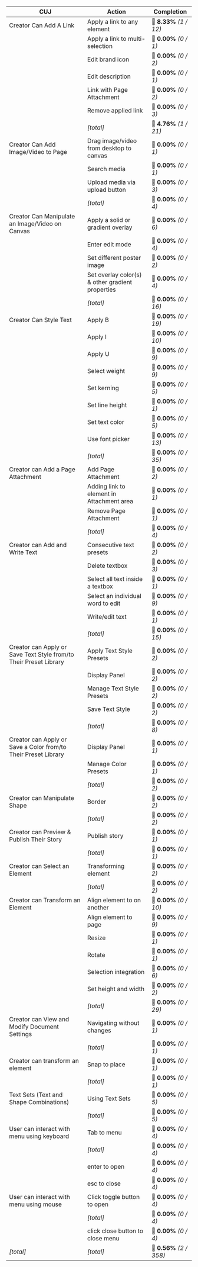 | **CUJ**                                                           | **Action**                                       | **Completion**           |
| ----------------------------------------------------------------- | ------------------------------------------------ | ------------------------ |
| Creator Can Add A Link                                            | Apply a link to any element                      | 🚨 **8.33%** *(1 / 12)*  |
|                                                                   | Apply a link to multi-selection                  | 🚨 **0.00%** *(0 / 1)*   |
|                                                                   | Edit brand icon                                  | 🚨 **0.00%** *(0 / 2)*   |
|                                                                   | Edit description                                 | 🚨 **0.00%** *(0 / 1)*   |
|                                                                   | Link with Page Attachment                        | 🚨 **0.00%** *(0 / 2)*   |
|                                                                   | Remove applied link                              | 🚨 **0.00%** *(0 / 3)*   |
|                                                                   | *[total]*                                        | 🚨 **4.76%** *(1 / 21)*  |
| Creator Can Add Image/Video to Page                               | Drag image/video from desktop to canvas          | 🚨 **0.00%** *(0 / 1)*   |
|                                                                   | Search media                                     | 🚨 **0.00%** *(0 / 1)*   |
|                                                                   | Upload media via upload button                   | 🚨 **0.00%** *(0 / 3)*   |
|                                                                   | *[total]*                                        | 🚨 **0.00%** *(0 / 4)*   |
| Creator Can Manipulate an Image/Video on Canvas                   | Apply a solid or gradient overlay                | 🚨 **0.00%** *(0 / 6)*   |
|                                                                   | Enter edit mode                                  | 🚨 **0.00%** *(0 / 4)*   |
|                                                                   | Set different poster image                       | 🚨 **0.00%** *(0 / 2)*   |
|                                                                   | Set overlay color(s) & other gradient properties | 🚨 **0.00%** *(0 / 4)*   |
|                                                                   | *[total]*                                        | 🚨 **0.00%** *(0 / 16)*  |
| Creator Can Style Text                                            | Apply B                                          | 🚨 **0.00%** *(0 / 19)*  |
|                                                                   | Apply I                                          | 🚨 **0.00%** *(0 / 10)*  |
|                                                                   | Apply U                                          | 🚨 **0.00%** *(0 / 9)*   |
|                                                                   | Select weight                                    | 🚨 **0.00%** *(0 / 9)*   |
|                                                                   | Set kerning                                      | 🚨 **0.00%** *(0 / 5)*   |
|                                                                   | Set line height                                  | 🚨 **0.00%** *(0 / 1)*   |
|                                                                   | Set text color                                   | 🚨 **0.00%** *(0 / 5)*   |
|                                                                   | Use font picker                                  | 🚨 **0.00%** *(0 / 13)*  |
|                                                                   | *[total]*                                        | 🚨 **0.00%** *(0 / 35)*  |
| Creator can Add a Page Attachment                                 | Add Page Attachment                              | 🚨 **0.00%** *(0 / 2)*   |
|                                                                   | Adding link to element in Attachment area        | 🚨 **0.00%** *(0 / 1)*   |
|                                                                   | Remove Page Attachment                           | 🚨 **0.00%** *(0 / 1)*   |
|                                                                   | *[total]*                                        | 🚨 **0.00%** *(0 / 4)*   |
| Creator can Add and Write Text                                    | Consecutive text presets                         | 🚨 **0.00%** *(0 / 2)*   |
|                                                                   | Delete textbox                                   | 🚨 **0.00%** *(0 / 3)*   |
|                                                                   | Select all text inside a textbox                 | 🚨 **0.00%** *(0 / 1)*   |
|                                                                   | Select an individual word to edit                | 🚨 **0.00%** *(0 / 9)*   |
|                                                                   | Write/edit text                                  | 🚨 **0.00%** *(0 / 1)*   |
|                                                                   | *[total]*                                        | 🚨 **0.00%** *(0 / 15)*  |
| Creator can Apply or Save Text Style from/to Their Preset Library | Apply Text Style Presets                         | 🚨 **0.00%** *(0 / 2)*   |
|                                                                   | Display Panel                                    | 🚨 **0.00%** *(0 / 2)*   |
|                                                                   | Manage Text Style Presets                        | 🚨 **0.00%** *(0 / 2)*   |
|                                                                   | Save Text Style                                  | 🚨 **0.00%** *(0 / 2)*   |
|                                                                   | *[total]*                                        | 🚨 **0.00%** *(0 / 8)*   |
| Creator can Apply or Save a Color from/to Their Preset Library    | Display Panel                                    | 🚨 **0.00%** *(0 / 1)*   |
|                                                                   | Manage Color Presets                             | 🚨 **0.00%** *(0 / 1)*   |
|                                                                   | *[total]*                                        | 🚨 **0.00%** *(0 / 2)*   |
| Creator can Manipulate Shape                                      | Border                                           | 🚨 **0.00%** *(0 / 2)*   |
|                                                                   | *[total]*                                        | 🚨 **0.00%** *(0 / 2)*   |
| Creator can Preview & Publish Their Story                         | Publish story                                    | 🚨 **0.00%** *(0 / 1)*   |
|                                                                   | *[total]*                                        | 🚨 **0.00%** *(0 / 1)*   |
| Creator can Select an Element                                     | Transforming element                             | 🚨 **0.00%** *(0 / 2)*   |
|                                                                   | *[total]*                                        | 🚨 **0.00%** *(0 / 2)*   |
| Creator can Transform an Element                                  | Align element to on another                      | 🚨 **0.00%** *(0 / 10)*  |
|                                                                   | Align element to page                            | 🚨 **0.00%** *(0 / 9)*   |
|                                                                   | Resize                                           | 🚨 **0.00%** *(0 / 1)*   |
|                                                                   | Rotate                                           | 🚨 **0.00%** *(0 / 1)*   |
|                                                                   | Selection integration                            | 🚨 **0.00%** *(0 / 6)*   |
|                                                                   | Set height and width                             | 🚨 **0.00%** *(0 / 2)*   |
|                                                                   | *[total]*                                        | 🚨 **0.00%** *(0 / 29)*  |
| Creator can View and Modify Document Settings                     | Navigating without changes                       | 🚨 **0.00%** *(0 / 1)*   |
|                                                                   | *[total]*                                        | 🚨 **0.00%** *(0 / 1)*   |
| Creator can transform an element                                  | Snap to place                                    | 🚨 **0.00%** *(0 / 1)*   |
|                                                                   | *[total]*                                        | 🚨 **0.00%** *(0 / 1)*   |
| Text Sets (Text and Shape Combinations)                           | Using Text Sets                                  | 🚨 **0.00%** *(0 / 5)*   |
|                                                                   | *[total]*                                        | 🚨 **0.00%** *(0 / 5)*   |
| User can interact with menu using keyboard                        | Tab to menu                                      | 🚨 **0.00%** *(0 / 4)*   |
|                                                                   | *[total]*                                        | 🚨 **0.00%** *(0 / 4)*   |
|                                                                   | enter to open                                    | 🚨 **0.00%** *(0 / 4)*   |
|                                                                   | esc to close                                     | 🚨 **0.00%** *(0 / 4)*   |
| User can interact with menu using mouse                           | Click toggle button to open                      | 🚨 **0.00%** *(0 / 4)*   |
|                                                                   | *[total]*                                        | 🚨 **0.00%** *(0 / 4)*   |
|                                                                   | click close button to close menu                 | 🚨 **0.00%** *(0 / 4)*   |
| *\[total\]*                                                       | *\[total\]*                                      | 🚨 **0.56%** *(2 / 358)* |